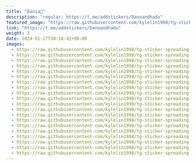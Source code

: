 ```yaml
---
title: "Dania💜"
description: "regular: https://t.me/addstickers/Danoandhadu"
featured_image: "https://raw.githubusercontent.com/kylelin1998/tg-sticker-spreading-worldwide-images/main/img/fcd9f00f-4694-49f5-b94d-ca1f6433c6dd.jpg"
link: "https://t.me/addstickers/Danoandhadu"
weight: 3
date: 2024-01-17T10:18:42+08:00
images:
  - https://raw.githubusercontent.com/kylelin1998/tg-sticker-spreading-worldwide-images/main/img/fcd9f00f-4694-49f5-b94d-ca1f6433c6dd.jpg
  - https://raw.githubusercontent.com/kylelin1998/tg-sticker-spreading-worldwide-images/main/img/eec13f2d-c907-4a4a-acfb-273fe2409f9f.jpg
  - https://raw.githubusercontent.com/kylelin1998/tg-sticker-spreading-worldwide-images/main/img/fdb4dbb3-750a-43e8-9d0c-c104440a1712.jpg
  - https://raw.githubusercontent.com/kylelin1998/tg-sticker-spreading-worldwide-images/main/img/2405cb74-05ca-4a97-9a0c-b99a3edd3186.jpg
  - https://raw.githubusercontent.com/kylelin1998/tg-sticker-spreading-worldwide-images/main/img/8353a4dc-3787-40ad-b1d8-4cc0540a2a5f.jpg
  - https://raw.githubusercontent.com/kylelin1998/tg-sticker-spreading-worldwide-images/main/img/0f367695-9513-4eaf-9478-2bdc6ab76467.jpg
  - https://raw.githubusercontent.com/kylelin1998/tg-sticker-spreading-worldwide-images/main/img/377fa652-ff02-406b-b1c9-f07ebbe11c1e.jpg
  - https://raw.githubusercontent.com/kylelin1998/tg-sticker-spreading-worldwide-images/main/img/7c03f1a1-16b8-47c6-a88b-e07366f0b990.jpg
  - https://raw.githubusercontent.com/kylelin1998/tg-sticker-spreading-worldwide-images/main/img/53734517-8027-4352-a471-a548a65e1398.jpg
  - https://raw.githubusercontent.com/kylelin1998/tg-sticker-spreading-worldwide-images/main/img/b7ea5788-ab88-4250-b843-422de32ead86.jpg
  - https://raw.githubusercontent.com/kylelin1998/tg-sticker-spreading-worldwide-images/main/img/b208b74a-f126-424c-95b1-87e91a22e7f1.jpg
  - https://raw.githubusercontent.com/kylelin1998/tg-sticker-spreading-worldwide-images/main/img/cd15003e-2825-425c-b340-d960ddfd38ec.jpg
  - https://raw.githubusercontent.com/kylelin1998/tg-sticker-spreading-worldwide-images/main/img/47000f32-4ae9-4de2-be38-cbad5803497c.jpg
  - https://raw.githubusercontent.com/kylelin1998/tg-sticker-spreading-worldwide-images/main/img/d23ce8a7-3202-452d-935c-10e892df5835.jpg
  - https://raw.githubusercontent.com/kylelin1998/tg-sticker-spreading-worldwide-images/main/img/205a09a2-82ce-470e-91b5-af0ee6e68e28.jpg
  - https://raw.githubusercontent.com/kylelin1998/tg-sticker-spreading-worldwide-images/main/img/95526626-1040-44f0-8684-5d8a08e9166b.jpg
  - https://raw.githubusercontent.com/kylelin1998/tg-sticker-spreading-worldwide-images/main/img/418b28de-8ec4-4fdd-ac4a-cd0ac549d1d9.jpg
  - https://raw.githubusercontent.com/kylelin1998/tg-sticker-spreading-worldwide-images/main/img/4abcb822-ad59-46dc-8507-d755045337e5.jpg
  - https://raw.githubusercontent.com/kylelin1998/tg-sticker-spreading-worldwide-images/main/img/584030e4-aa61-48c9-85e9-0aa6b426531c.jpg
  - https://raw.githubusercontent.com/kylelin1998/tg-sticker-spreading-worldwide-images/main/img/654b7b60-17f6-4b53-8a5d-a7cb6ef8b471.jpg
---
```

